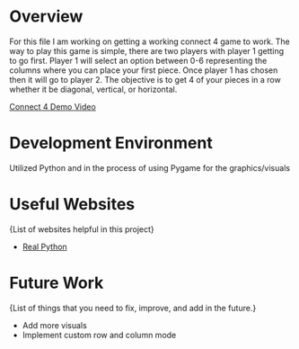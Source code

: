 # Overview

For this file I am working on getting a working connect 4 game to work.
The way to play this game is simple, there are two players with player 1 getting to go first. 
Player 1 will select an option between 0-6 representing the columns where you can place your
first piece. Once player 1 has chosen then it will go to player 2. The objective is to get 4
of your pieces in a row whether it be diagonal, vertical, or horizontal.


[Connect 4 Demo Video](https://youtu.be/azajSyoMeTw)

# Development Environment

Utilized Python and in the process of using Pygame for the graphics/visuals

# Useful Websites

{List of websites helpful in this project}
* [Real Python](https://realpython.com/pygame-a-primer/)

# Future Work

{List of things that you need to fix, improve, and add in the future.}
* Add more visuals
* Implement custom row and column mode

